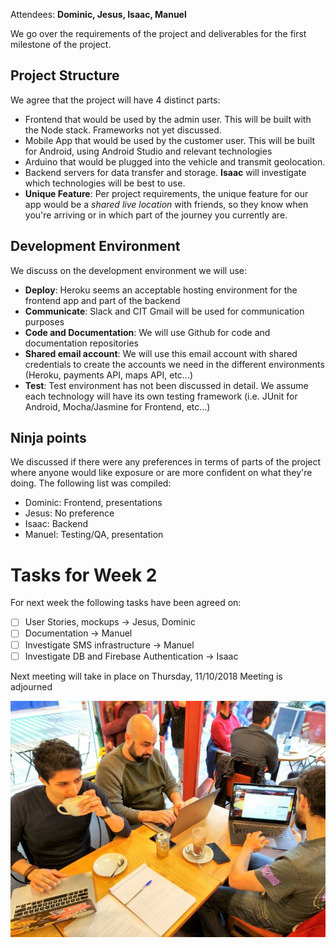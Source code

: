 Attendees: **Dominic, Jesus, Isaac, Manuel**

We go over the requirements of the project and deliverables for the first milestone of the project.

## Project Structure
We agree that the project will have 4 distinct parts:
* Frontend that would be used by the admin user. This will be built with the Node stack. Frameworks not yet discussed.
* Mobile App that would be used by the customer user. This will be built for Android, using Android Studio and relevant technologies
* Arduino that would be plugged into the vehicle and transmit geolocation. 
* Backend servers for data transfer and storage. **Isaac** will investigate which technologies will be best to use.
* **Unique Feature**: Per project requirements, the unique feature for our app would be a _shared live location_ with friends, so they know when you're arriving or in which part of the journey you currently are.

## Development Environment
We discuss on the development environment we will use:
* **Deploy**: Heroku seems an acceptable hosting environment for the frontend app and part of the backend
* **Communicate**: Slack and CIT Gmail will be used for communication purposes
* **Code and Documentation**: We will use Github for code and documentation repositories
* **Shared email account**: We will use this email account with shared credentials to create the accounts we need in the different environments (Heroku, payments API, maps API, etc...)
* **Test**: Test environment has not been discussed in detail. We assume each technology will have its own testing framework (i.e. JUnit for Android, Mocha/Jasmine for Frontend, etc...)

## Ninja points
We discussed if there were any preferences in terms of parts of the project where anyone would like exposure or are more confident on what they're doing. The following list was compiled:
* Dominic: Frontend, presentations
* Jesus: No preference
* Isaac: Backend
* Manuel: Testing/QA, presentation

# Tasks for Week 2
For next week the following tasks have been agreed on:
- [ ] User Stories, mockups -> Jesus, Dominic
- [ ] Documentation -> Manuel
- [ ] Investigate SMS infrastructure -> Manuel
- [ ] Investigate DB and Firebase Authentication -> Isaac

Next meeting will take in place on Thursday, 11/10/2018
Meeting is adjourned

![First group meeting](../assets/img/week01.jpg)